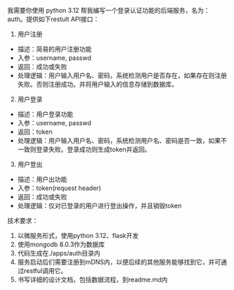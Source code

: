 我需要你使用 python 3.12 帮我编写一个登录认证功能的后端服务，名为：auth。提供如下restult API接口：

1. 用户注册
  - 描述：简易的用户注册功能
  - 入参：username, passwd
  - 返回：成功或失败
  - 处理逻辑：用户输入用户名、密码，系统检测用户是否存在，如果存在则注册失败。否则注册成功。并将用户输入的信息存储到数据库。
2. 用户登录
  - 描述：用户登录功能
  - 入参：username, passwd
  - 返回：token
  - 处理逻辑：用户输入用户名、密码，系统检测用户名、密码是否一致，如果不一致则登录失败。登录成功则生成token并返回。
3. 用户登出
  - 描述：用户出功能
  - 入参：token(request header)
  - 返回：成功或失败
  - 处理逻辑：仅对已登录的用户进行登出操作，并且销毁token

技术要求：
1. 以微服务形式，使用python 3.12、flask开发
2. 使用mongodb 8.0.3作为数据库
3. 代码生成在./apps/auth目录内
4. 服务启动后们需要注册到mDNS内，以便后续的其他服务能够找到它，并可通过restful调用它。
5. 书写详细的设计文档，包括数据流程，到readme.md内
